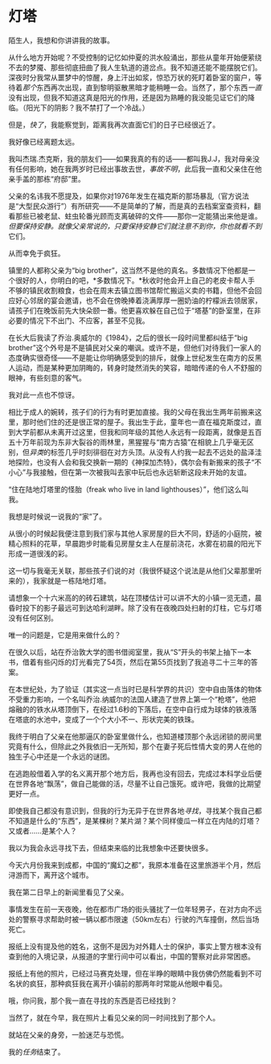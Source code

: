 # 灯塔

陌生人，我想和你讲讲我的故事。

从什么地方开始呢？不受控制的记忆如仲夏的洪水般涌出，那些从童年开始便萦绕不去的梦魇、那些彻底扭曲了我人生轨道的道岔点。我不知道还能不能摆脱它们。深夜时分我常从噩梦中的惊醒，身上汗出如浆，惊恐万状的死盯着卧室的窗户，等待着*那个*东西再次出现，直到黎明驱散黑暗才能稍睡一会。当然了，那个东西*一直*没有出现，但我不知道这真是阳光的作用，还是因为熟睡的我没能见证它们的降临。（阳光下的阴影？我不禁打了一个冷战。）

但是，*快了*，我能察觉到，距离我再次直面它们的日子已经很近了。

我好像已经离题太远。

 

我叫杰瑞.杰克斯，我的朋友们——如果我真的有的话——都叫我J.J，我对母亲没有任何影响，她在我两岁时已经出事故去世，*事故不明*，此后我一直和父亲住在他亲手盖的那栋“府邸”里。

父亲的名讳我不愿提及，如果你对1976年发生在福克斯的那场暴乱（官方说法是“大型民众游行”）有所研究——不是简单的了解，而是真的去档案室查资料，翻看那些已被老鼠、蛀虫轮番光顾而支离破碎的文件——那你一定能猜出来他是谁。*但要保持安静。*就像父亲常说的，只要保持安静它们就注意不到你，你也就*看不到*它们。

从而幸免于疯狂。

 

镇里的人都称父亲为“big brother”，这当然不是他的真名。多数情况下他都是一个很好的人，你明白的吧，*多数情况下。*秋收时他会开上自己的老皮卡帮人手不够的镇民收割粮食，也会在周末去镇立图书馆帮忙搬运义卖的书籍，但他不会回应好心邻居的宴会邀请，也不会在傍晚捧着浇满厚厚一圈奶油的柠檬派去领居家，请孩子们在晚饭前先大快朵颐一番。他更喜欢躲在自己位于“塔基”的卧室里，在非必要的情况下不出门、不应客，甚至不见我。

在长大后我读了乔治.奥威尔的《1984》，之后的很长一段时间里都纠结于“big brother”这个外号是不是镇民对父亲的嘲讽。或许不是，但他们对待我们一家人的态度确实很奇怪——不是能让你明确感受到的排斥，就像上世纪发生在南方的反黑人运动，而是某种更加阴晦的，转身时陡然消失的笑容，暗暗传递的令人不舒服的眼神，有些刻意的客气。

我对此一点也不惊讶。

 

相比于成人的婉转，孩子们的行为有时更加直接。我的父母在我出生两年前搬来这里，那时他们住的还是很正常的屋子。我出生于此，童年也一直在福克斯度过，直到大学前都从未离开过这里，但我和同年级的其他人永远有一段距离，就像是五百五十万年前现为东非大裂谷的雨林里，黑猩猩与“南方古猿”在相貌上几乎毫无区别，但*异类*的标签几乎时刻徘徊在对方头顶。从没有人约我一起去不远处的盐泽洼地探险，也没有人会和我交换新一期的《神探加杰特》，偶尔会有新搬来的孩子“不小心”与我接触，但在第一次被我叫去家中玩后也永远斩断这段未开始的友谊。

“住在陆地灯塔里的怪胎（freak who live in land lighthouses）”，他们这么叫我。

 

我想是时候说一说我的“家”了。

从很小的时候起我便注意到我们家与其他人家房屋的巨大不同，舒适的小庭院，被精心照料的花草，早晨跑步时能看见房屋女主人在屋前浇花，水雾在初晨的阳光下形成一道很浅的彩。

这一切与我毫无关联，那些孩子们说的对（我很怀疑这个说法是从他们父辈那里听来的），我家就是一栋陆地灯塔。

请想象一个十六米高的的砖石建筑，站在顶楼估计可以讲不大的小镇一览无遗，晨昏时投下的影子最远可到达哈利湖畔。除了没有在夜晚四处扫射的灯柱，它与灯塔没有任何区别。

唯一的问题是，它是用来做什么的？

 

在很久以后，站在乔治敦大学的图书借阅室里，我从“S”开头的书架上抽下一本书，借着有些闪烁的灯光看完了54页，然后在第55页找到了我追寻二十三年的答案。

在本世纪处，为了验证（其实这一点当时已是科学界的共识）空中自由落体的物体不受重力影响，一个名叫乔治.纳威尔的法国人建造了世界上第一个“枪塔”，他把熔融的的铁水从塔顶倒下，在经过1.6秒的下落后，在空中自行成为球体的铁液落在塔底的水池中，变成了一个个大小不一、形状完美的铁珠。

我终于明白了父亲在他那逼仄的卧室里做什么，也知道楼顶那个永远闭锁的房间里究竟有什么，但除此之外我依旧一无所知，那个在妻子死后性情大变的男人在他的独生子心中还是一个永远的谜团。

在逃跑般借着入学的名义离开那个地方后，我再也没有回去，完成过本科学业后便在世界各地“飘荡”，做自己能做的活，尽量不让自己饿死。或许吧，我做的比期望更好一点。

即使我自己都没有意识到，但我的行为无异于在世界各地*寻找*，寻找某个我自己都不知道是什么的“东西”，是某棵树？某片湖？某个同样傻瓜一样立在内陆的灯塔？又或者……是某个人？

我以为我会永远寻找下去，但结束来临的比我想象中还要快很多。

 

今天六月份我来到成都，中国的“魔幻之都”，我原本准备在这里旅游半个月，然后浔游而下，离开这个城市。

我在第二日早上的新闻里看见了父亲。

事情发生在前一天夜晚，他在都市广场的街头骚扰了一位年轻男子，在对方向不远处的警察寻求帮助时被一辆以都市限速（50km左右）行驶的汽车撞倒，然后当场死亡。

报纸上没有提及他的姓名，这倒不是因为对外籍人士的保护，事实上警方根本没有查到他的入境记录，从报道的字里行间中可以看出，中国的警察对此非常困惑。

报纸上有他的照片，已经过马赛克处理，但在半睁的眼睛中我仿佛仍然能看到不可名状的疯狂，那种疯狂我在离开小镇前的那两年时常能从他眼中看见。

 

哦，你问我，那个我一直在寻找的东西是否已经找到？

当然了，就在今早，我在照片上看见父亲的同一时间找到了那个人。

就站在父亲的身旁，一脸迷茫与恐慌。

我的*任务*结束了。

 

 

 

 